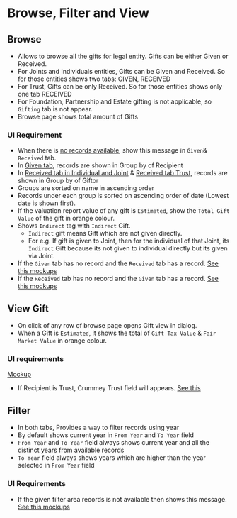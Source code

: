 # Browse, Filter and View

## Browse

- Allows to browse all the gifts for legal entity. Gifts can be either Given or Received.
- For Joints and Individuals entities, Gifts can be Given and Received. So for those entities shows two tabs: GIVEN, RECEIVED
- For Trust, Gifts can be only Received. So for those entities shows only one tab RECEIVED
- For Foundation, Partnership and Estate gifting is not applicable, so `Gifting` tab is not appear.
- Browse page shows total amount of Gifts 

### UI Requirement 

- When there is [no records available](https://drive.google.com/file/d/1PfIMdIhULRm1XCeIZyELfl7KNMlTE-c7/view), show this message in `Given`& `Received` tab.
- In [Given tab](https://drive.google.com/file/d/1BAPUBLstRiZC0GmeQbb5az_Y4fshEJ_e/view), records are shown in Group by of Recipient
- In [Received tab in Individual and Joint](https://drive.google.com/file/d/1rbShyhlD0PKYHXZEWhImg3mzOkRtm23l/view) & [Received tab Trust](https://gallery.io/projects/MCHbtQVoQ2HCZfBS-vT-eRyP/files/MCEJu8Y2hyDScevpXdHpri-_6uscOmBX9ug), records are shown in Group by of Giftor
- Groups are sorted on name in ascending order
- Records under each group is sorted on ascending order of date (Lowest date is shown first).
- If the valuation report value of any gift is `Estimated`, show the `Total Gift Value` of the gift in orange colour.
- Shows `Indirect` tag with `Indirect` Gift.
  - `Indirect` gift means Gift which are not given directly.  
  - For e.g. If gift is given to Joint, then for the individual of that Joint, its `Indirect` Gift because its not given to individual directly but its given via Joint.
- If the `Given` tab has no record and the `Received` tab has a record. [See this mockups](https://drive.google.com/file/d/1owlcwN8dRABsualWCSmPmDlqLZou3f0j/view)
- If the `Received` tab has no record and the `Given` tab has a record. [See this mockups](https://drive.google.com/file/d/17y4-h1qGydEdgCN-UaIZuSLRCZ7HJr9c/view)



## View Gift

- On click of any row of browse page opens Gift view in dialog.
- When a Gift is `Estimated`, it shows the total of `Gift Tax Value` & `Fair Market Value` in orange colour.

### UI requirements

[Mockup](https://drive.google.com/file/d/1i7trcbBkWXR7C1sH8Vdybqs0MpQCOR6V/view?usp=sharing)

- If Recipient is Trust, Crummey Trust field will appears. [See this](https://drive.google.com/file/d/1kcggivFHKZyiWQdBD-ejGzEINEC4oIBl/view?usp=sharing)



## Filter

- In both tabs, Provides a way to filter records using year
- By default shows current year in `From Year` and `To Year` field
- `From Year` and `To Year` field always shows current year and all the distinct years from available records
- `To Year` field always shows years which are higher than the year selected in `From Year` field

### UI Requirements

- If the given filter area records is not available then shows this message. [See this mockups](https://drive.google.com/file/d/1gw4eNK0YFitm71nlMX8iwbWe35mKv1vH/view)

